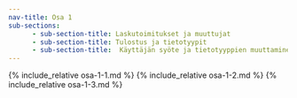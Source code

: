 ```yaml
---
nav-title: Osa 1
sub-sections:
      - sub-section-title: Laskutoimitukset ja muuttujat
      - sub-section-title: Tulostus ja tietotyypit
      - sub-section-title:  Käyttäjän syöte ja tietotyyppien muuttaminen
---
```


{% include_relative osa-1-1.md %}
{% include_relative osa-1-2.md %}
{% include_relative osa-1-3.md %}